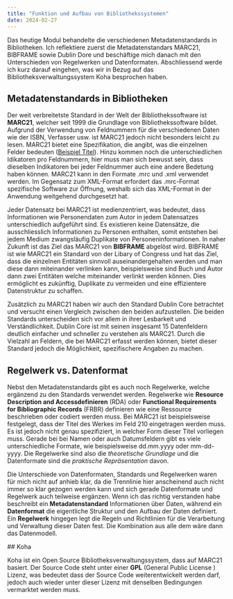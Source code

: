 ```yaml
---
title: "Funktion und Aufbau von Bibliothekssystemen"
date: 2024-02-27
---
```


Das heutige Modul behandelte die verschiedenen Metadatenstandards in Bibliotheken. Ich reflektiere zuerst die Metadatenstandars MARC21, BIBFRAME sowie Dublin Dore und beschäftige mich danach mit den Unterschieden von Regelwerken und Datenformaten. Abschliessend werde ich kurz darauf eingehen, was wir in Bezug auf das Bibliotheksverwaltungssystem Koha besprochen haben.

## Metadatenstandards in Bibliotheken

Der weit verbreitetste Standard in der Welt der Bibliothekssoftware ist **MARC21**, welcher seit 1999 die Grundlage von Bibliothekssoftware bildet. Aufgrund der Verwendung von Feldnummern für die verschiedenen Daten wie der ISBN, Verfasser usw. ist MARC21 jedoch nicht besonders leicht zu lesen. MARC21 bietet eine Spezifikation, die angibt, was die einzelnen Felder bedeuten ([Beispiel Titel](https://www.loc.gov/marc/bibliographic/bd210.html)). Hinzu kommen noch die unterschiedlichen Idikatoren pro Feldnummern, hier muss man sich bewusst sein, dass dieselben Indikatoren bei jeder Feldnummer auch eine andere Bedetung haben können. MARC21 kann in den Formate .mrc und .xml verwendet werden. Im Gegensatz zum XML-Format erfordert das .mrc-Format spezifische Software zur Öffnung, weshalb sich das XML-Format in der Anwendung weitgehend durchgesetzt hat. 

Jeder Datensatz bei MARC21 ist medienzentriert, was bedeutet, dass Informationen wie Personendaten zum Autor in jedem Datensatzes unterschiedlich aufgeführt sind. Es existieren keine Datensätze, die ausschliesslich Informationen zu Personen enthalten, somit entstehen bei jedem Medium zwangsläufig Duplikate von Personeninformationen. In naher Zukunft ist das Ziel das MARC21 von **BIBFRAME** abgelöst wird. BIBFRAME ist wie MARC21 ein Standard von der Libary of Congress und hat das Ziel, dass die einzelnen Entitäten sinnvoll auseinandergehalten werden und man diese dann miteinander verlinken kann, beispielsweise sind Buch und Autor dann zwei Entitäten welche miteinander verlinkt werden können. Dies ermöglicht es zukünftig, Duplikate zu vermeiden und eine effizientere Datenstruktur zu schaffen.

Zusätzlich zu MARC21 haben wir auch den Standard Dublin Core betrachtet und versucht einen Vergleich zwischen den beiden aufzustellen. Die beiden Standards unterscheiden sich vor allem in ihrer Lesbarkeit und Verständlichkeit. Dublin Core ist mit seinen insgesamt 15 Datenfeldern deutlich einfacher und schneller zu verstehen als MARC21. Durch die Vielzahl an Feldern, die bei MARC21 erfasst werden können, bietet dieser Standard jedoch die Möglichkeit, spezifischere Angaben zu machen.

## Regelwerk vs. Datenformat

Nebst den Metadatenstandards gibt es auch noch Regelwerke, welche ergänzend zu den Standards verwendet werden. Regelwerke wie **Resource Description and Accessdefinieren** (RDA) oder **Functional Requirements for Bibliographic Records** (FRBR) definieren wie eine Ressource beschrieben oder codiert werden muss. Bei MARC21 ist beispielsweise festgelegt, dass der Titel des Werkes im Feld 210 eingetragen werden muss. Es ist jedoch nicht genau spezifiziert, in welcher Form dieser Titel vorliegen muss. Gerade bei bei Namen oder auch Datumsfeldern gibt es viele unterschiedliche Formate, wie beispielsweise dd.mm.yyyy oder mm-dd-yyyy. Die Regelwerke sind also die *theoretische Grundlage* und die Datenformate sind die *praktische Repräsentation* davon.  

Die Unterschiede von Datenformaten, Standards und Regelwerken waren für mich nicht auf anhieb klar, da die Trennlinie hier anscheinend auch nicht immer so klar gezogen werden kann und sich gerade Datenformate und Regelwerk auch teilweise ergänzen. Wenn ich das richtig verstanden habe beschreibt ein **Metadatenstandard** Informationen über Daten, während ein **Datenformat** die eigentliche Struktur und den Aufbau der Daten definiert. Ein **Regelwerk** hingegen legt die Regeln und Richtlinien für die Verarbeitung und Verwaltung dieser Daten fest. Die Kombination aus alle dem wäre dann das Datenmodell. 

## Koha

Koha ist ein Open Source Bibliotheksverwaltungssystem, dass auf MARC21 basiert. Der Source Code steht unter einer **GPL** (General Public License ) Lizenz, was bedeutet dass der Source Code weiterentwickelt werden darf, jedoch auch wieder unter dieser Lizenz mit denselben Bedingungen vermarktet werden muss. 